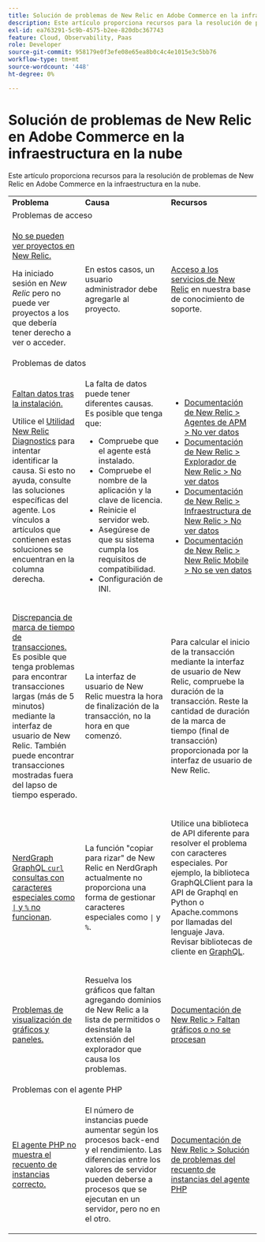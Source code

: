 ```yaml
---
title: Solución de problemas de New Relic en Adobe Commerce en la infraestructura en la nube
description: Este artículo proporciona recursos para la resolución de problemas de New Relic en Adobe Commerce en la infraestructura en la nube.
exl-id: ea763291-5c9b-4575-b2ee-820dbc367743
feature: Cloud, Observability, Paas
role: Developer
source-git-commit: 958179e0f3efe08e65ea8b0c4c4e1015e3c5bb76
workflow-type: tm+mt
source-wordcount: '448'
ht-degree: 0%

---
```


# Solución de problemas de New Relic en Adobe Commerce en la infraestructura en la nube

Este artículo proporciona recursos para la resolución de problemas de New Relic en Adobe Commerce en la infraestructura en la nube.

<table>
<tbody>
<tr>
<td class="wysiwyg-text-align-center"><strong>Problema</strong></td>
<td class="wysiwyg-text-align-center"><strong>Causa</strong></td>
<td class="wysiwyg-text-align-center"><strong>Recursos</strong></td>
</tr>
<tr>
<td class="wysiwyg-text-align-center" colspan="3">Problemas de acceso</td>
</tr>
<tr>
<td>
<p><u>No se pueden ver proyectos en New Relic.</u></p>
<p>Ha iniciado sesión en <em>New Relic</em> pero no puede ver proyectos a los que debería tener derecho a ver o acceder.</p>
</td>
<td>
<p>En estos casos, un usuario administrador debe agregarle al proyecto.</p>
</td>
<td>
<p><a href="https://experienceleague.adobe.com/docs/commerce-knowledge-base/kb/faq/access-new-relic-services.html">Acceso a los servicios de New Relic</a> en nuestra base de conocimiento de soporte.</p>
</td>
</tr>
<tr>
<td class="wysiwyg-text-align-center" colspan="3">Problemas de datos</td>
</tr>
<tr>
<td>
<p><u>Faltan datos tras la instalación.</u></p>
<p>Utilice el <a href="https://docs.newrelic.com/docs/agents/manage-apm-agents/troubleshooting/new-relic-diagnostics">Utilidad New Relic Diagnostics</a> para intentar identificar la causa. Si esto no ayuda, consulte las soluciones específicas del agente. Los vínculos a artículos que contienen estas soluciones se encuentran en la columna derecha.</p>
</td>
<td>
<p>La falta de datos puede tener diferentes causas. Es posible que tenga que:</p>
<ul>
<li>Compruebe que el agente está instalado.</li>
<li>Compruebe el nombre de la aplicación y la clave de licencia.</li>
<li>Reinicie el servidor web.</li>
<li>Asegúrese de que su sistema cumpla los requisitos de compatibilidad.</li>
<li>Configuración de INI.</li>
</ul>
</td>
<td>
<ul>
<li><a href="https://docs.newrelic.com/docs/agents/manage-apm-agents/troubleshooting/not-seeing-data#apm-agents">Documentación de New Relic &gt; Agentes de APM &gt; No ver datos</a></li>
<li><a href="https://docs.newrelic.com/docs/agents/manage-apm-agents/troubleshooting/not-seeing-data#browser-agent">Documentación de New Relic &gt; Explorador de New Relic &gt; No ver datos</a></li>
<li><a href="https://docs.newrelic.com/docs/agents/manage-apm-agents/troubleshooting/not-seeing-data#infrastructure-agents">Documentación de New Relic &gt; Infraestructura de New Relic &gt; No ver datos</a></li>
<li><a href="https://docs.newrelic.com/docs/agents/manage-apm-agents/troubleshooting/not-seeing-data#mobile-agents">Documentación de New Relic &gt; New Relic Mobile &gt; No se ven datos</a></li>
</ul>
</td>
</tr>
<tr>
<td>
<p><u>Discrepancia de marca de tiempo de transacciones.</u> Es posible que tenga problemas para encontrar transacciones largas (más de 5 minutos) mediante la interfaz de usuario de New Relic. También puede encontrar transacciones mostradas fuera del lapso de tiempo esperado.</p>
</td>
<td>
<p>La interfaz de usuario de New Relic muestra la hora de finalización de la transacción, no la hora en que comenzó.</p>
</td>
<td>
<p>Para calcular el inicio de la transacción mediante la interfaz de usuario de New Relic, compruebe la duración de la transacción. Reste la cantidad de duración de la marca de tiempo (final de transacción) proporcionada por la interfaz de usuario de New Relic.</p>
</td>
</tr>
<tr>
<td>
<p><u>NerdGraph GraphQL <code>curl</code> consultas con caracteres especiales como <code>|</code> y <code>%</code> no funcionan</u>.</p>
</td>
<td>
<p>La función "copiar para rizar" de New Relic en NerdGraph actualmente no proporciona una forma de gestionar caracteres especiales como <code>|</code> y <code>%</code>.</p>
</td>
<td>
<p>Utilice una biblioteca de API diferente para resolver el problema con caracteres especiales. Por ejemplo, la biblioteca GraphQLClient para la API de Graphql en Python o Apache.commons por llamadas del lenguaje Java. Revisar bibliotecas de cliente en <a href="https://graphql.org/code/">GraphQL</a>.</p>
</td>
</tr>
<tr>
<td>
<p><u>Problemas de visualización de gráficos y paneles.</u></p>
</td>
<td>
<p>Resuelva los gráficos que faltan agregando dominios de New Relic a la lista de permitidos o desinstale la extensión del explorador que causa los problemas.</p>
</td>
<td>
<p><a href="https://docs.newrelic.com/docs/apm/new-relic-apm/troubleshooting/charts-missing-or-do-not-render">Documentación de New Relic &gt; Faltan gráficos o no se procesan</a> </p>
</td>
</tr>
<tr>
<td class="wysiwyg-text-align-center" colspan="3">Problemas con el agente PHP</td>
</tr>
<tr>
<td>
<p><u>El agente PHP no muestra el recuento de instancias correcto.</u></p>
</td>
<td>
<p>El número de instancias puede aumentar según los procesos back-end y el rendimiento. Las diferencias entre los valores de servidor pueden deberse a procesos que se ejecutan en un servidor, pero no en el otro.</p>
</td>
<td>
<p><a href="https://docs.newrelic.com/docs/agents/php-agent/troubleshooting/troubleshoot-php-agent-instance-count">Documentación de New Relic &gt; Solución de problemas del recuento de instancias del agente PHP</a> </p>
</td>
</tr>
</tbody>
</table>
